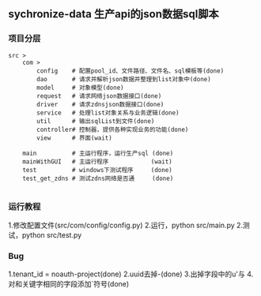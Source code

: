 ## sychronize-data 生产api的json数据sql脚本

### 项目分层
```
src >
    com >
        config    # 配置pool_id、文件路径、文件名、sql模板等(done)
        dao       # 请求并解析json数据并整理到list对象中(done)
        model     # 对象模型(done)
        request   # 请求网络json数据接口(done)
        driver    # 请求zdnsjson数据接口(done)
        service   # 处理list对象关系与业务逻辑(done)
        util      # 输出sqlList到文件(done)
        controller# 控制器，提供各种实现业务的功能(done)
        view	  # 界面(wait)
        
    main          # 主运行程序，运行生产sql (done)
    mainWithGUI   # 主运行程序			 (wait)
    test          # windows下测试程序 	 (done)
    test_get_zdns # 测试zdns网络是否通	    (done)
    
```

### 运行教程
1.修改配置文件(src/com/config/config.py)
2.运行，python src/main.py
2.测试，python src/test.py

### Bug
1.tenant_id = noauth-project(done)
2.uuid去掉-(done)
3.出掉字段中的u'与[](done)
4.对和关键字相同的字段添加`符号(done)

